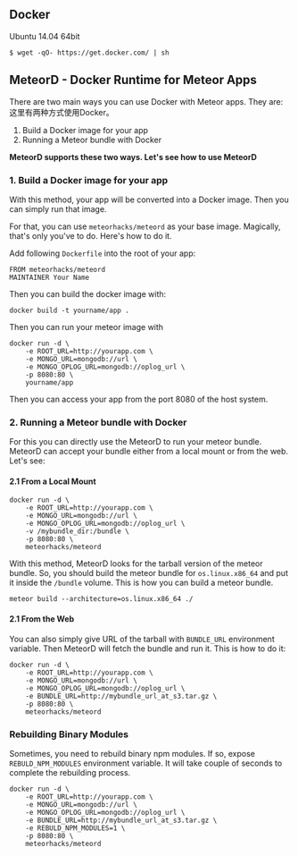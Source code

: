 ## Docker
Ubuntu 14.04 64bit
```
$ wget -qO- https://get.docker.com/ | sh
```

## MeteorD - Docker Runtime for Meteor Apps 

There are two main ways you can use Docker with Meteor apps. They are:
这里有两种方式使用Docker。

1. Build a Docker image for your app
2. Running a Meteor bundle with Docker

**MeteorD supports these two ways. Let's see how to use MeteorD**

### 1. Build a Docker image for your app

With this method, your app will be converted into a Docker image. Then you can simply run that image.  

For that, you can use `meteorhacks/meteord` as your base image. Magically, that's only you've to do. Here's how to do it.

Add following `Dockerfile` into the root of your app:

~~~shell
FROM meteorhacks/meteord
MAINTAINER Your Name
~~~

Then you can build the docker image with:

~~~shell
docker build -t yourname/app .
~~~

Then you can run your meteor image with

~~~shell
docker run -d \
    -e ROOT_URL=http://yourapp.com \
    -e MONGO_URL=mongodb://url \
    -e MONGO_OPLOG_URL=mongodb://oplog_url \
    -p 8080:80 \
    yourname/app 
~~~

Then you can access your app from the port 8080 of the host system.

### 2. Running a Meteor bundle with Docker

For this you can directly use the MeteorD to run your meteor bundle. MeteorD can accept your bundle either from a local mount or from the web. Let's see:

#### 2.1 From a Local Mount

~~~shell
docker run -d \
    -e ROOT_URL=http://yourapp.com \
    -e MONGO_URL=mongodb://url \
    -e MONGO_OPLOG_URL=mongodb://oplog_url \
    -v /mybundle_dir:/bundle \
    -p 8080:80 \
    meteorhacks/meteord
~~~

With this method, MeteorD looks for the tarball version of the meteor bundle. So, you should build the meteor bundle for `os.linux.x86_64` and put it inside the `/bundle` volume. This is how you can build a meteor bundle.

~~~shell
meteor build --architecture=os.linux.x86_64 ./
~~~

#### 2.1 From the Web

You can also simply give URL of the tarball with `BUNDLE_URL` environment variable. Then MeteorD will fetch the bundle and run it. This is how to do it:

~~~shell
docker run -d \
    -e ROOT_URL=http://yourapp.com \
    -e MONGO_URL=mongodb://url \
    -e MONGO_OPLOG_URL=mongodb://oplog_url \
    -e BUNDLE_URL=http://mybundle_url_at_s3.tar.gz \
    -p 8080:80 \
    meteorhacks/meteord
~~~


### Rebuilding Binary Modules

Sometimes, you need to rebuild binary npm modules. If so, expose `REBULD_NPM_MODULES` environment variable. It will take couple of seconds to complete the rebuilding process.

~~~shell
docker run -d \
    -e ROOT_URL=http://yourapp.com \
    -e MONGO_URL=mongodb://url \
    -e MONGO_OPLOG_URL=mongodb://oplog_url \
    -e BUNDLE_URL=http://mybundle_url_at_s3.tar.gz \
    -e REBULD_NPM_MODULES=1 \
    -p 8080:80 \
    meteorhacks/meteord
~~~
